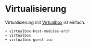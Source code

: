 # Virtualisierung

Virtualisierung mit [Virtualbox](https://wiki.archlinux.org/index.php/VirtualBox) ist einfach.

    + virtualbox-host-modules-arch
    + virtualbox 
    + virtualbox-guest-iso
